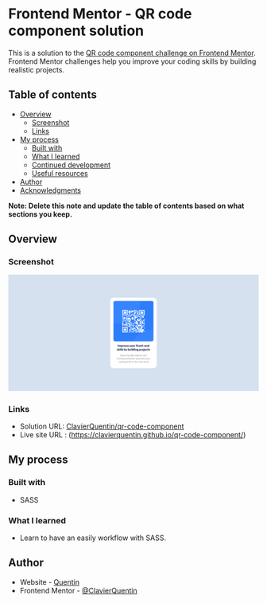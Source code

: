 # Frontend Mentor - QR code component solution

This is a solution to the [QR code component challenge on Frontend Mentor](https://www.frontendmentor.io/challenges/qr-code-component-iux_sIO_H). Frontend Mentor challenges help you improve your coding skills by building realistic projects. 

## Table of contents

- [Overview](#overview)
  - [Screenshot](#screenshot)
  - [Links](#links)
- [My process](#my-process)
  - [Built with](#built-with)
  - [What I learned](#what-i-learned)
  - [Continued development](#continued-development)
  - [Useful resources](#useful-resources)
- [Author](#author)
- [Acknowledgments](#acknowledgments)

**Note: Delete this note and update the table of contents based on what sections you keep.**

## Overview

### Screenshot

![](./images/Screenshot%202023-01-27%20at%2015-46-42%20Frontend%20Mentor%20QR%20code%20component.png)

### Links

- Solution URL: [ClavierQuentin/qr-code-component](https://github.com/ClavierQuentin/qr-code-component)
- Live site URL : (https://clavierquentin.github.io/qr-code-component/)

## My process

### Built with

- SASS

### What I learned

- Learn to have an easily workflow with SASS.

## Author

- Website - [Quentin](https://quentin-clavier.com/)
- Frontend Mentor - [@ClavierQuentin](https://www.frontendmentor.io/profile/ClavierQuentin)

